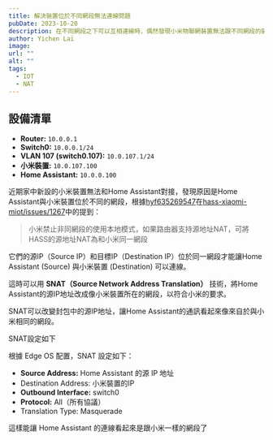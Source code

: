 ```yaml
---
title: 解決裝置位於不同網段無法連線問題
pubDate: 2023-10-20
description: 在不同網段之下可以互相連線時，偶然發現小米物聯網裝置無法跟不同網段的裝置溝通，利用SNAT來偽裝封包來源IP即可解決
author: Yichen Lai
image: 
url: ""
alt: ""
tags:
  - IOT
  - NAT
---
```


## 設備清單

- **Router:** `10.0.0.1`
- **Switch0:** `10.0.0.1/24`
- **VLAN 107 (switch0.107):** `10.0.107.1/24`
- **小米裝置:** `10.0.107.100`
- **Home Assistant:** `10.0.0.100`

近期家中新設的小米裝置無法和Home Assistant對接，發現原因是Home Assistant與小米裝置位於不同的網段，根據[hyf635269547](https://github.com/hyf635269547)在[hass-xiaomi-miot/issues/1267](https://github.com/hyf635269547/hass-xiaomi-miot/issues/1267)中的提到：

> 小米禁止非同網段的使用本地模式，如果路由器支持源地址NAT，可將HASS的源地址NAT為和小米同一網段

它們的源IP（Source IP）和目標IP（Destination IP）位於同一網段才能讓Home Assistant (Source) 與小米裝置 (Destination) 可以連線。

這時可以用 **SNAT（Source Network Address Translation）** 技術，將Home Assistant的源IP地址改成像小米裝置所在的網段，以符合小米的要求。

SNAT可以改變封包中的源IP地址，讓Home Assistant的通訊看起來像來自於與小米相同的網段。

SNAT設定如下

根據 Edge OS 配置，SNAT 設定如下：

- **Source Address:** Home Assistant 的源 IP 地址
- Destination Address: 小米裝置的IP
- **Outbound Interface:** switch0
- **Protocol:** All（所有協議）
- Translation Type: Masquerade

這樣能讓 Home Assistant 的連線看起來是跟小米一樣的網段了